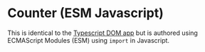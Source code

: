 # Counter (ESM Javascript)

This is identical to the [Typescript DOM app](https://github.com/cefn/lauf/tree/main/apps/counter-dom-ts) but is authored using ECMAScript Modules (ESM) using `import` in Javascript.
